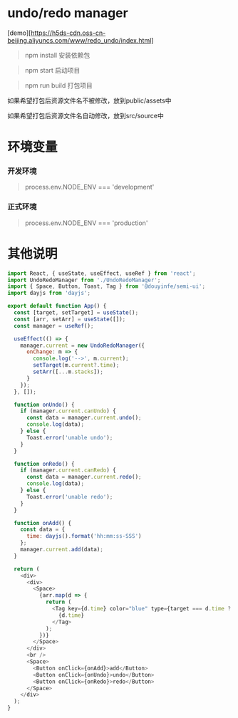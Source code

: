 # undo/redo manager

[demo][https://h5ds-cdn.oss-cn-beijing.aliyuncs.com/www/redo_undo/index.html]

> npm install 安装依赖包

> npm start 启动项目

> npm run build 打包项目

如果希望打包后资源文件名不被修改，放到public/assets中

如果希望打包后资源文件名自动修改，放到src/source中

# 环境变量

### 开发环境
> process.env.NODE_ENV === 'development'

### 正式环境
> process.env.NODE_ENV === 'production'

# 其他说明

```javascript
import React, { useState, useEffect, useRef } from 'react';
import UndoRedoManager from './UndoRedoManager';
import { Space, Button, Toast, Tag } from '@douyinfe/semi-ui';
import dayjs from 'dayjs';

export default function App() {
  const [target, setTarget] = useState();
  const [arr, setArr] = useState([]);
  const manager = useRef();

  useEffect(() => {
    manager.current = new UndoRedoManager({
      onChange: m => {
        console.log('-->', m.current);
        setTarget(m.current?.time);
        setArr([...m.stacks]);
      }
    });
  }, []);

  function onUndo() {
    if (manager.current.canUndo) {
      const data = manager.current.undo();
      console.log(data);
    } else {
      Toast.error('unable undo');
    }
  }

  function onRedo() {
    if (manager.current.canRedo) {
      const data = manager.current.redo();
      console.log(data);
    } else {
      Toast.error('unable redo');
    }
  }

  function onAdd() {
    const data = {
      time: dayjs().format('hh:mm:ss-SSS')
    };
    manager.current.add(data);
  }

  return (
    <div>
      <div>
        <Space>
          {arr.map(d => {
            return (
              <Tag key={d.time} color="blue" type={target === d.time ? 'solid' : 'light'}>
                {d.time}
              </Tag>
            );
          })}
        </Space>
      </div>
      <br />
      <Space>
        <Button onClick={onAdd}>add</Button>
        <Button onClick={onUndo}>undo</Button>
        <Button onClick={onRedo}>redo</Button>
      </Space>
    </div>
  );
}

```
